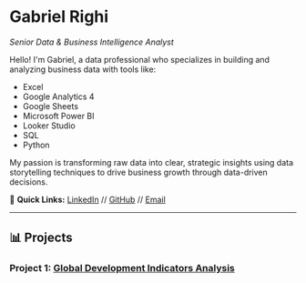 # Gabriel Righi
_Senior Data & Business Intelligence Analyst_

Hello! I'm Gabriel, a data professional who specializes in building and analyzing business data with tools like:
* Excel
* Google Analytics 4
* Google Sheets
* Microsoft Power BI
* Looker Studio
* SQL
* Python

My passion is transforming raw data into clear, strategic insights using data storytelling techniques to drive business growth through data-driven decisions.

🔗 **Quick Links:** [LinkedIn](https://www.linkedin.com/in/righi/) // [GitHub](https://github.com/righi17) // [Email](mailto:gabriel.righi@hotmail.com)

---
## 📊 Projects

### Project 1: [Global Development Indicators Analysis](./01.md)
